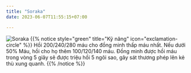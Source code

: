 ```yaml
---
title: "Soraka"
date: 2023-06-07T11:55:15+07:00

---
```

![Soraka](https://storage.googleapis.com/www.publish.nocodesites.co.uk/prod/2542/files/52e929bcf0d668fd5f870ca21f5af4a2edb8c5d32367231006ba29700d677dcaf61a586042fd690c280d4b24d845805d72b771093bc71ecef8403b493ce1c043.png)
{{% notice style="green" title="Kỹ năng" icon="exclamation-circle" %}}
Hồi 200/240/280 máu cho đồng minh thấp máu nhất. Nếu dưới 50% Máu, hồi cho họ thêm 100/120/140 máu. Đồng minh được hồi máu trong vòng 5 giây sẽ được triệu hồi 5 ngôi sao, gây sát thương phép lên kẻ thù xung quanh.
{{% /notice %}}